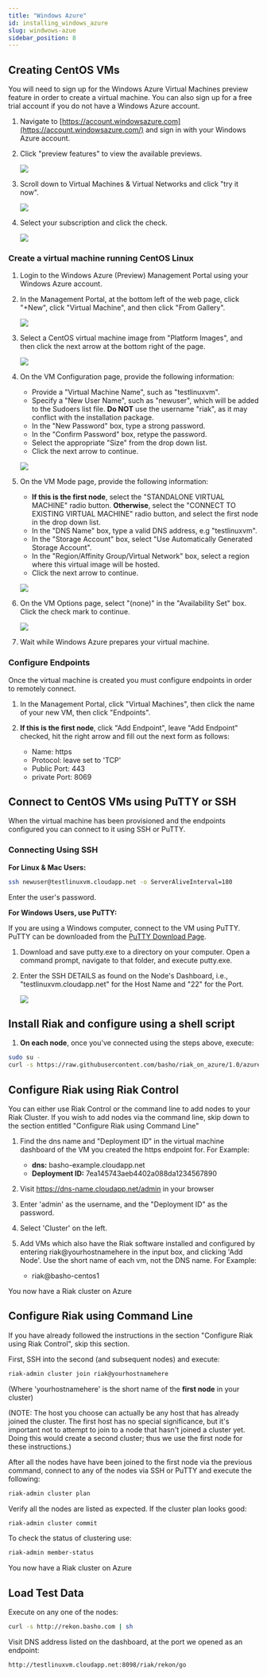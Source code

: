 ```yaml
---
title: "Windows Azure"
id: installing_windows_azure
slug: windwows-azue
sidebar_position: 8
---
```


## Creating CentOS VMs

You will need to sign up for the Windows Azure Virtual Machines preview feature in order to create a virtual machine. You can also sign up for a free trial account if you do not have a Windows Azure account.

1. Navigate to [https://account.windowsazure.com](https://account.windowsazure.com/) and sign in with your Windows Azure account.

2. Click "preview features" to view the available previews.

   ![](/images/antares-iaas-preview-01.png)

3. Scroll down to Virtual Machines & Virtual Networks and click "try it now".

   ![](/images/antares-iaas-preview-02.png)

4. Select your subscription and click the check.

   ![](/images/antares-iaas-preview-04.png)

### Create a virtual machine running CentOS Linux

1. Login to the Windows Azure (Preview) Management Portal using your Windows Azure account.

2. In the Management Portal, at the bottom left of the web page, click "+New", click "Virtual Machine", and then click "From Gallery".

   ![](/images/createvm_small.png)

3. Select a CentOS virtual machine image from "Platform Images", and then click the next arrow at the bottom right of the page.

   ![](/images/vmconfiguration0.png)

4. On the VM Configuration page, provide the following information:

   * Provide a "Virtual Machine Name", such as "testlinuxvm".
   * Specify a "New User Name", such as "newuser", which will be added to the Sudoers list file.  **Do NOT** use the username "riak", as it may conflict with the installation package.
   * In the "New Password" box, type a strong password.
   * In the "Confirm Password" box, retype the password.
   * Select the appropriate "Size" from the drop down list.
   * Click the next arrow to continue.

   ![](/images/vmconfiguration1.png)

5. On the VM Mode page, provide the following information:

   * **If this is the first node**, select the "STANDALONE VIRTUAL MACHINE" radio button. **Otherwise**, select the "CONNECT TO EXISTING VIRTUAL MACHINE" radio button, and select the first node in the drop down list.
   * In the "DNS Name" box, type a valid DNS address, e.g "testlinuxvm".
   * In the "Storage Account" box, select "Use Automatically Generated Storage Account".
   * In the "Region/Affinity Group/Virtual Network" box, select a region where this virtual image will be hosted.
   * Click the next arrow to continue.

   ![](/images/vmconfiguration2.png)

6. On the VM Options page, select "(none)" in the "Availability Set" box. Click the check mark to continue.

   ![](/images/vmconfiguration3.png)

7. Wait while Windows Azure prepares your virtual machine.

### Configure Endpoints

Once the virtual machine is created you must configure endpoints in order to remotely connect.

1. In the Management Portal, click "Virtual Machines", then click the name of your new VM, then click "Endpoints".

2. **If this is the first node**, click "Add Endpoint", leave "Add Endpoint" checked, hit the right arrow and fill out the next form as follows:
   * Name: https
   * Protocol: leave set to 'TCP'
   * Public Port: 443
   * private Port: 8069

## Connect to CentOS VMs using PuTTY or SSH

When the virtual machine has been provisioned and the endpoints configured you can connect to it using SSH or PuTTY.

### Connecting Using SSH

**For Linux & Mac Users:**

```bash
ssh newuser@testlinuxvm.cloudapp.net -o ServerAliveInterval=180
```

Enter the user's password.

**For Windows Users, use PuTTY:**

If you are using a Windows computer, connect to the VM using PuTTY. PuTTY can be downloaded from the [PuTTY Download Page](http://www.chiark.greenend.org.uk/~sgtatham/putty/download.html).

1. Download and save putty.exe to a directory on your computer. Open a command prompt, navigate to that folder, and execute putty.exe.

2. Enter the SSH DETAILS as found on the Node's Dashboard, i.e., "testlinuxvm.cloudapp.net" for the Host Name and "22" for the Port.

   ![](/images/putty.png)

## Install Riak and configure using a shell script

1. **On each node**, once you've connected using the steps above, execute:

```bash
sudo su -
curl -s https://raw.githubusercontent.com/basho/riak_on_azure/1.0/azure_install_riak.sh | sh
```

## Configure Riak using Riak Control

You can either use Riak Control or the command line to add nodes to your Riak Cluster. If you wish to add nodes via the command line, skip down to the section entitled "Configure Riak using Command Line"

1. Find the dns name and "Deployment ID" in the virtual machine dashboard of the VM you created the https endpoint for.  For Example:
   * **dns:** basho-example.cloudapp.net
   * **Deployment ID:** 7ea145743aeb4402a088da1234567890

2. Visit <https://dns-name.cloudapp.net/admin> in your browser

3. Enter 'admin' as the username, and the "Deployment ID" as the password.

4. Select 'Cluster' on the left.

5. Add VMs which also have the Riak software installed and configured by entering riak@yourhostnamehere in the input box, and clicking 'Add Node'.  Use the short name of each vm, not the DNS name.  For Example:
   * riak@basho-centos1

You now have a Riak cluster on Azure

## Configure Riak using Command Line

If you have already followed the instructions in the section "Configure Riak using Riak Control", skip this section.

First, SSH into the second (and subsequent nodes) and execute:

```bash
riak-admin cluster join riak@yourhostnamehere
```

(Where 'yourhostnamehere' is the short name of the **first node** in your cluster)

(NOTE: The host you choose can actually be any host that has already joined the cluster. The first host has no special significance, but it's important not to attempt to join to a node that hasn't joined a cluster yet.  Doing this would create a second cluster; thus we use the first node for these instructions.)

After all the nodes have have been joined to the first node via the previous command, connect to any of the nodes via SSH or PuTTY and execute the following:

```bash
riak-admin cluster plan
```

Verify all the nodes are listed as expected.  If the cluster plan looks good:

```bash
riak-admin cluster commit
```

To check the status of clustering use:

```bash
riak-admin member-status
```

You now have a Riak cluster on Azure

## Load Test Data

Execute on any one of the nodes:

```bash
curl -s http://rekon.basho.com | sh
```

Visit DNS address listed on the dashboard, at the port we opened as an endpoint:

    http://testlinuxvm.cloudapp.net:8098/riak/rekon/go

